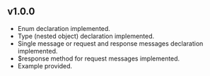 ## v1.0.0

* Enum declaration implemented.
* Type (nested object) declaration implemented.
* Single message or request and response messages declaration implemented.
* $response method for request messages implemented.
* Example provided.